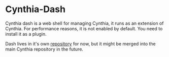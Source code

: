 # Cynthia-Dash

Cynthia dash is a web shell for managing Cynthia, it runs as an extension of Cynthia.
For performance reasons, it is not enabled by default. You need to install it as
a plugin.

Dash lives in it's own [repository](https://github.com/strawmelonjuice/CynthiaWeb-dash)
for now, but it might be merged into the main Cynthia repository in the future.

